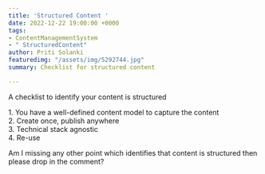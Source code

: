 ```yaml
---
title: 'Structured Content '
date: 2022-12-22 19:00:00 +0000
tags:
- ContentManagementSystem
- " StructuredContent"
author: Priti Solanki
featuredimg: "/assets/img/5292744.jpg"
summary: Checklist for structured content

---
```

A checklist to identify your content is structured

1\. You have a well-defined content model to capture the content  
2\. Create once, publish anywhere  
3\. Technical stack agnostic  
4\. Re-use

Am I missing any other point which identifies that content is structured then please drop in the comment?